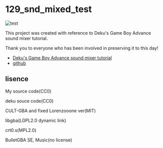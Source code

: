 # 129_snd_mixed_test

![test](test.png)

This project was created with reference to Deku's Game Boy Advance sound mixer tutorial.

Thank you to everyone who has been involved in preserving it to this day!

- [Deku's Game Boy Advance sound mixer tutorial](https://deku.gbadev.org/program/sound1.html)
- [github](https://github.com/stuij/deku-sound-tutorial)

## lisence

My source code(CC0)

deku souce code(CC0)

CULT-GBA and fixed Lorenzooone ver(MIT)

libgba(LGPL2.0 dynamic link)

crt0.s(MPL2.0)

BulletGBA SE, Music(no license)
